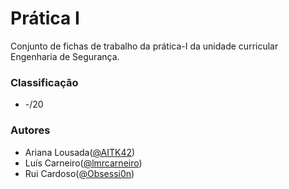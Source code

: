 # Prática I

Conjunto de fichas de trabalho da prática-I da unidade curricular Engenharia de Segurança.

### Classificação
 
 * -/20

### Autores
 * Ariana Lousada([@AITK42](https://github.com/AITK42))
 * Luís Carneiro([@lmrcarneiro](https://github.com/lmrcarneiro))
 * Rui Cardoso([@Obsessi0n](https://github.com/Obsessi0n))